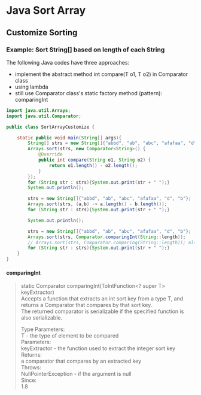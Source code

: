 # Java Sort Array
## Customize Sorting
### Example: Sort String[] based on length of each String
The following Java codes have three approaches:  
- implement the abstract method int compare(T o1, T o2) in Comparator<T> class
- using lambda
- still use Comparator<T> class's static factory method (pattern): comparingInt
```java
import java.util.Arrays;
import java.util.Comparator;

public class SortArrayCustomize {

    static public void main(String[] args){
        String[] strs = new String[]{"abbd", "ab", "abc", "afafaa", "d", "b"};
        Arrays.sort(strs, new Comparator<String>() {
            @Override
            public int compare(String o1, String o2) {
                return o1.length() - o2.length();
            }
        });
        for (String str : strs){System.out.print(str + " ");}
        System.out.println();

        strs = new String[]{"abbd", "ab", "abc", "afafaa", "d", "b"};
        Arrays.sort(strs, (a,b) -> a.length() - b.length());
        for (String str : strs){System.out.print(str + " ");}

        System.out.println();

        strs = new String[]{"abbd", "ab", "abc", "afafaa", "d", "b"};
        Arrays.sort(strs, Comparator.comparingInt(String::length));
        // Arrays.sort(strs, Comparator.comparing(String::length)); also works
        for (String str : strs){System.out.print(str + " ");}
    }
}
```
#### comparingInt
>static <T> Comparator<T> comparingInt(ToIntFunction<? super T> keyExtractor)  
>Accepts a function that extracts an int sort key from a type T, and returns a Comparator<T> that compares by that sort key.  
>The returned comparator is serializable if the specified function is also serializable.  
>  
>Type Parameters:  
>T - the type of element to be compared  
>Parameters:  
>keyExtractor - the function used to extract the integer sort key  
>Returns:  
>a comparator that compares by an extracted key  
>Throws:  
>NullPointerException - if the argument is null  
>Since:  
>1.8  
